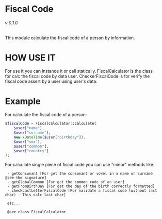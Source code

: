# Fiscal Code
###### v 0.1.0

This module calculate the fiscal code of a person by information.

# HOW USE IT

For use it you can instance it or call statically.
FiscalCalculator is the class for calc the fiscal code by data user.
CheckerFiscalCode is for verify the fiscal code assert by a user using user's data.

# Example

For calculate the fiscal code of a person:

```PHP
$fiscalCode = FiscalCalculator::calculate(
    $user["name"],
    $user["surname"],
    new \DateTime($user["birthday"]),
    $user["sex"],
    $user["common"],
    $user["country"]
);
```

For calculate single piece of fiscal code you can use "minor" methods like:

```
 - getConsonant [For get the consonant or vowel in a name or surname @see the signature]
 - getGlobalCommon [For get the common code of an user]
 - getFromBirthDay [For get the day of the birth correctly formatted]
 - checkLastLetterFiscalCode [For validate a fiscal code (without last char) - This calc last char]
 
 etc...
 
 @see class FiscalCalculator
```